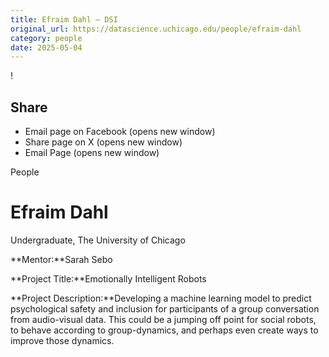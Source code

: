 ```yaml
---
title: Efraim Dahl – DSI
original_url: https://datascience.uchicago.edu/people/efraim-dahl
category: people
date: 2025-05-04
---
```


<!-- Table-like structure detected -->

!

## Share

* Email page on Facebook (opens new window)
* Share page on X (opens new window)
* Email Page (opens new window)

<!-- Table-like structure detected -->

People

# Efraim Dahl

Undergraduate, The University of Chicago

**Mentor:**Sarah Sebo

**Project Title:**Emotionally Intelligent Robots

**Project Description:**Developing a machine learning model to predict psychological safety and inclusion for participants of a group conversation from audio-visual data. This could be a jumping off point for social robots, to behave according to group-dynamics, and perhaps even create ways to improve those dynamics.